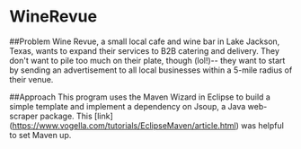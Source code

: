 # WineRevue

##Problem
Wine Revue, a small local cafe and wine bar in Lake Jackson, Texas, wants to expand their services to B2B catering and delivery. They don't want to pile too much on their plate, though (lol!)-- they want to start by sending an advertisement to all local businesses within a 5-mile radius of their venue. 

##Approach
This program uses the Maven Wizard in Eclipse to build a simple template and implement a dependency on Jsoup, a Java web-scraper package.
This [link] (https://www.vogella.com/tutorials/EclipseMaven/article.html) was helpful to set Maven up. 
